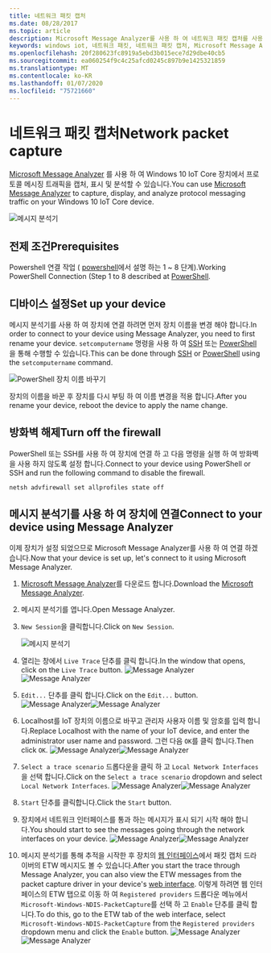 ```yaml
---
title: 네트워크 패킷 캡처
ms.date: 08/28/2017
ms.topic: article
description: Microsoft Message Analyzer를 사용 하 여 네트워크 패킷 캡처를 사용 하도록 설정 하는 방법을 알아봅니다.
keywords: windows iot, 네트워크 패킷, 네트워크 패킷 캡처, Microsoft Message Analyzer, PowerShell
ms.openlocfilehash: 20f280623fc8919a5ebd3b015ece7d29dbe40cb5
ms.sourcegitcommit: ea060254f9c4c25afcd0245c897b9e1425321859
ms.translationtype: MT
ms.contentlocale: ko-KR
ms.lasthandoff: 01/07/2020
ms.locfileid: "75721660"
---
```

# <a name="network-packet-capture"></a><span data-ttu-id="db57d-104">네트워크 패킷 캡처</span><span class="sxs-lookup"><span data-stu-id="db57d-104">Network packet capture</span></span>

<span data-ttu-id="db57d-105">[Microsoft Message Analyzer](https://www.microsoft.com/download/details.aspx?id=44226) 를 사용 하 여 Windows 10 IoT Core 장치에서 프로토콜 메시징 트래픽을 캡처, 표시 및 분석할 수 있습니다.</span><span class="sxs-lookup"><span data-stu-id="db57d-105">You can use [Microsoft Message Analyzer](https://www.microsoft.com/download/details.aspx?id=44226) to capture, display, and analyze protocol messaging traffic on your Windows 10 IoT Core device.</span></span>

![메시지 분석기](../media/NetworkPacketCapture/message-analyzer.png)

## <a name="prerequisites"></a><span data-ttu-id="db57d-107">전제 조건</span><span class="sxs-lookup"><span data-stu-id="db57d-107">Prerequisites</span></span>

<span data-ttu-id="db57d-108">Powershell 연결 작업 ( [powershell](../connect-your-device/PowerShell.md)에서 설명 하는 1 ~ 8 단계).</span><span class="sxs-lookup"><span data-stu-id="db57d-108">Working PowerShell Connection (Step 1 to 8 described at [PowerShell](../connect-your-device/PowerShell.md).</span></span>

## <a name="set-up-your-device"></a><span data-ttu-id="db57d-109">디바이스 설정</span><span class="sxs-lookup"><span data-stu-id="db57d-109">Set up your device</span></span>

<span data-ttu-id="db57d-110">메시지 분석기를 사용 하 여 장치에 연결 하려면 먼저 장치 이름을 변경 해야 합니다.</span><span class="sxs-lookup"><span data-stu-id="db57d-110">In order to connect to your device using Message Analyzer, you need to first rename your device.</span></span>  <span data-ttu-id="db57d-111">`setcomputername` 명령을 사용 하 여 [SSH](../connect-your-device/SSH.md) 또는 [PowerShell](../connect-your-device/PowerShell.md) 을 통해 수행할 수 있습니다.</span><span class="sxs-lookup"><span data-stu-id="db57d-111">This can be done through [SSH](../connect-your-device/SSH.md) or [PowerShell](../connect-your-device/PowerShell.md) using the `setcomputername` command.</span></span>

![PowerShell 장치 이름 바꾸기](../media/NetworkPacketCapture/powershell-rename-device.png)

<span data-ttu-id="db57d-113">장치의 이름을 바꾼 후 장치를 다시 부팅 하 여 이름 변경을 적용 합니다.</span><span class="sxs-lookup"><span data-stu-id="db57d-113">After you rename your device, reboot the device to apply the name change.</span></span>

## <a name="turn-off-the-firewall"></a><span data-ttu-id="db57d-114">방화벽 해제</span><span class="sxs-lookup"><span data-stu-id="db57d-114">Turn off the firewall</span></span>

<span data-ttu-id="db57d-115">PowerShell 또는 SSH를 사용 하 여 장치에 연결 하 고 다음 명령을 실행 하 여 방화벽을 사용 하지 않도록 설정 합니다.</span><span class="sxs-lookup"><span data-stu-id="db57d-115">Connect to your device using PowerShell or SSH and run the following command to disable the firewall.</span></span>
    
    netsh advfirewall set allprofiles state off
    
## <a name="connect-to-your-device-using-message-analyzer"></a><span data-ttu-id="db57d-116">메시지 분석기를 사용 하 여 장치에 연결</span><span class="sxs-lookup"><span data-stu-id="db57d-116">Connect to your device using Message Analyzer</span></span>

<span data-ttu-id="db57d-117">이제 장치가 설정 되었으므로 Microsoft Message Analyzer를 사용 하 여 연결 하겠습니다.</span><span class="sxs-lookup"><span data-stu-id="db57d-117">Now that your device is set up, let's connect to it using Microsoft Message Analyzer.</span></span>

1. <span data-ttu-id="db57d-118">[Microsoft Message Analyzer](https://www.microsoft.com/download/details.aspx?id=44226)를 다운로드 합니다.</span><span class="sxs-lookup"><span data-stu-id="db57d-118">Download the [Microsoft Message Analyzer](https://www.microsoft.com/download/details.aspx?id=44226).</span></span>
2. <span data-ttu-id="db57d-119">메시지 분석기를 엽니다.</span><span class="sxs-lookup"><span data-stu-id="db57d-119">Open Message Analyzer.</span></span>
3. <span data-ttu-id="db57d-120">`New Session`을 클릭합니다.</span><span class="sxs-lookup"><span data-stu-id="db57d-120">Click on `New Session`.</span></span>

    ![메시지 분석기](../media/NetworkPacketCapture/message-analyzer-new-session.png)
4. <span data-ttu-id="db57d-122">열리는 창에서 `Live Trace` 단추를 클릭 합니다.</span><span class="sxs-lookup"><span data-stu-id="db57d-122">In the window that opens, click on the `Live Trace` button.</span></span>
    <span data-ttu-id="db57d-123">![Message Analyzer](../media/NetworkPacketCapture/message-analyzer-live-trace.png)</span><span class="sxs-lookup"><span data-stu-id="db57d-123">![Message Analyzer](../media/NetworkPacketCapture/message-analyzer-live-trace.png)</span></span>
5. <span data-ttu-id="db57d-124">`Edit...` 단추를 클릭 합니다.</span><span class="sxs-lookup"><span data-stu-id="db57d-124">Click on the `Edit...` button.</span></span>
    <span data-ttu-id="db57d-125">![Message Analyzer](../media/NetworkPacketCapture/message-analyzer-edit-button.png)</span><span class="sxs-lookup"><span data-stu-id="db57d-125">![Message Analyzer](../media/NetworkPacketCapture/message-analyzer-edit-button.png)</span></span>
6. <span data-ttu-id="db57d-126">Localhost를 IoT 장치의 이름으로 바꾸고 관리자 사용자 이름 및 암호를 입력 합니다.</span><span class="sxs-lookup"><span data-stu-id="db57d-126">Replace Localhost with the name of your IoT device, and enter the administrator user name and password.</span></span>  <span data-ttu-id="db57d-127">그런 다음 `OK`를 클릭 합니다.</span><span class="sxs-lookup"><span data-stu-id="db57d-127">Then click `OK`.</span></span>
    <span data-ttu-id="db57d-128">![Message Analyzer](../media/NetworkPacketCapture/message-analyzer-edit-target-computers.png)</span><span class="sxs-lookup"><span data-stu-id="db57d-128">![Message Analyzer](../media/NetworkPacketCapture/message-analyzer-edit-target-computers.png)</span></span>
7. <span data-ttu-id="db57d-129">`Select a trace scenario` 드롭다운을 클릭 하 고 `Local Network Interfaces`을 선택 합니다.</span><span class="sxs-lookup"><span data-stu-id="db57d-129">Click on the `Select a trace scenario` dropdown and select `Local Network Interfaces`.</span></span>
    <span data-ttu-id="db57d-130">![Message Analyzer](../media/NetworkPacketCapture/message-analyzer-trace-scenario.png)</span><span class="sxs-lookup"><span data-stu-id="db57d-130">![Message Analyzer](../media/NetworkPacketCapture/message-analyzer-trace-scenario.png)</span></span>
8. <span data-ttu-id="db57d-131">`Start` 단추를 클릭합니다.</span><span class="sxs-lookup"><span data-stu-id="db57d-131">Click the `Start` button.</span></span>
9. <span data-ttu-id="db57d-132">장치에서 네트워크 인터페이스를 통과 하는 메시지가 표시 되기 시작 해야 합니다.</span><span class="sxs-lookup"><span data-stu-id="db57d-132">You should start to see the messages going through the network interfaces on your device.</span></span>
    <span data-ttu-id="db57d-133">![Message Analyzer](../media/NetworkPacketCapture/message-analyzer.png)</span><span class="sxs-lookup"><span data-stu-id="db57d-133">![Message Analyzer](../media/NetworkPacketCapture/message-analyzer.png)</span></span>
10. <span data-ttu-id="db57d-134">메시지 분석기를 통해 추적을 시작한 후 장치의 [웹 인터페이스](DevicePortal.md)에서 패킷 캡처 드라이버의 ETW 메시지도 볼 수 있습니다.</span><span class="sxs-lookup"><span data-stu-id="db57d-134">After you start the trace through Message Analyzer, you can also view the ETW messages from the packet capture driver in your device's [web interface](DevicePortal.md).</span></span>  <span data-ttu-id="db57d-135">이렇게 하려면 웹 인터페이스의 ETW 탭으로 이동 하 여 `Registered providers` 드롭다운 메뉴에서 `Microsoft-Windows-NDIS-PacketCapture`를 선택 하 고 `Enable` 단추를 클릭 합니다.</span><span class="sxs-lookup"><span data-stu-id="db57d-135">To do this, go to the ETW tab of the web interface, select `Microsoft-Windows-NDIS-PacketCapture` from the `Registered providers` dropdown menu and click the `Enable` button.</span></span>
    <span data-ttu-id="db57d-136">![Message Analyzer](../media/NetworkPacketCapture/web-etw.png)</span><span class="sxs-lookup"><span data-stu-id="db57d-136">![Message Analyzer](../media/NetworkPacketCapture/web-etw.png)</span></span>    
